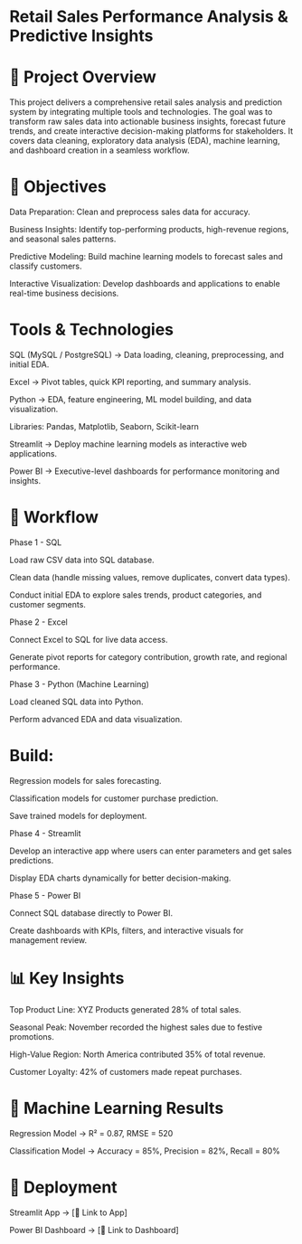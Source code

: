 # Retail Sales Performance Analysis & Predictive Insights
# 📌 Project Overview
This project delivers a comprehensive retail sales analysis and prediction system by integrating multiple tools and technologies. 
The goal was to transform raw sales data into actionable business insights, forecast future trends, and create interactive decision-making platforms for stakeholders.
It covers data cleaning, exploratory data analysis (EDA), machine learning, and dashboard creation in a seamless workflow.

# 🎯 Objectives
Data Preparation: Clean and preprocess sales data for accuracy.

Business Insights: Identify top-performing products, high-revenue regions, and seasonal sales patterns.

Predictive Modeling: Build machine learning models to forecast sales and classify customers.

Interactive Visualization: Develop dashboards and applications to enable real-time business decisions.

# Tools & Technologies
SQL (MySQL / PostgreSQL) → Data loading, cleaning, preprocessing, and initial EDA.

Excel → Pivot tables, quick KPI reporting, and summary analysis.

Python → EDA, feature engineering, ML model building, and data visualization.

Libraries: Pandas, Matplotlib, Seaborn, Scikit-learn

Streamlit → Deploy machine learning models as interactive web applications.

Power BI → Executive-level dashboards for performance monitoring and insights.

# 📂 Workflow
Phase 1 - SQL

Load raw CSV data into SQL database.

Clean data (handle missing values, remove duplicates, convert data types).

Conduct initial EDA to explore sales trends, product categories, and customer segments.

Phase 2 - Excel

Connect Excel to SQL for live data access.

Generate pivot reports for category contribution, growth rate, and regional performance.

Phase 3 - Python (Machine Learning)

Load cleaned SQL data into Python.

Perform advanced EDA and data visualization.

# Build:

Regression models for sales forecasting.

Classification models for customer purchase prediction.

Save trained models for deployment.

Phase 4 - Streamlit

Develop an interactive app where users can enter parameters and get sales predictions.

Display EDA charts dynamically for better decision-making.

Phase 5 - Power BI

Connect SQL database directly to Power BI.

Create dashboards with KPIs, filters, and interactive visuals for management review.

# 📊 Key Insights
Top Product Line: XYZ Products generated 28% of total sales.

Seasonal Peak: November recorded the highest sales due to festive promotions.

High-Value Region: North America contributed 35% of total revenue.

Customer Loyalty: 42% of customers made repeat purchases.

# 🤖 Machine Learning Results
Regression Model → R² = 0.87, RMSE = 520

Classification Model → Accuracy = 85%, Precision = 82%, Recall = 80%

# 🚀 Deployment
Streamlit App → [🔗 Link to App]

Power BI Dashboard → [🔗 Link to Dashboard]



